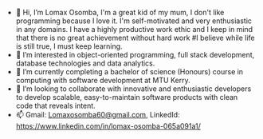 - 👋 Hi, I’m Lomax Osomba, I'm a great kid of my mum, I don't like programming because I love it. I'm self-motivated and very enthusiastic in any domains. I have a highly productive work ethic and I keep in mind that there is no great achievement without hard work 
     #I believe while life is still true, I must keep learning. 
- 👀 I’m interested in object-oriented programming, full stack development, database technologies and data analytics.
- 🌱 I’m currently completing a bachelor of science (Honours) course in computing with software development at MTU Kerry.
- 💞️ I’m looking to collaborate with innovative and enthusiastic developers to develop scalable, easy-to-maintain software products with clean code that reveals intent.
- 📫 Gmail: Lomaxosomba60@gmail.com, LinkedId: https://www.linkedin.com/in/lomax-osomba-065a091a1/
  

<!---
LomaxOS/LomaxOS is a ✨ special ✨ repository because its `README.md` (this file) appears on your GitHub profile.
You can click the Preview link to take a look at your changes.
--->

